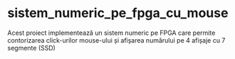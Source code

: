 # sistem_numeric_pe_fpga_cu_mouse
Acest proiect implementează un sistem numeric pe FPGA care permite contorizarea click-urilor mouse-ului și afișarea numărului pe 4 afișaje cu 7 segmente (SSD)
